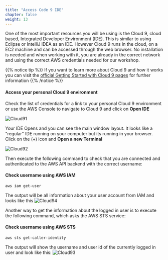 ```yaml
---
title: "Access Code 9 IDE"
chapter: false
weight: 13
---
```


One of the most important resources you will be using is the Cloud 9, cloud based, Integrated Developer Environment (IDE). This is similar to using Eclipse or IntelliJ IDEA as an IDE. However Cloud 9 runs in the cloud, on a EC2 machine and can be accessed through the web browser.
No installation is needed and when working with it, you are already in the correct network and using the correct AWS credentials needed for our workshop. 

{{% notice tip %}}
If you want to learn more about Cloud 9 and how it works you can visit the [official Getting Started with Cloud 9 pages](https://console.aws.amazon.com/cloud9/home/product?ad=c&cp=bn&p=c9#) for further information
{{% /notice %}}

#### Access your personal Cloud 9 environment
Check the list of credentials for a link to your personal Cloud 9 environment or use the AWS Console to navigate to Cloud 9 and click on **Open IDE** 

![Cloud91](/images/mfe/cloud9_1.jpg)

Your IDE Opens and you can see the main window layout. It looks like a "regular" IDE running on your computer but its running in your browser. Click on the (+) icon and **Open a new Terminal**

![Cloud92](/images/mfe/cloud9_2.jpg)

Then execute the following command to check that you are connected and authenticated to the AWS API backend with the correct username:

#### Check username using AWS IAM
```
aws iam get-user

```
The output will be all information about your user account from IAM and looks like this
![Cloud94](/images/mfe/cloud9_4.jpg)

Another way to get the information about the logged in user is to execute the following command, which asks the AWS STS service:

#### Check username using AWS STS
```
aws sts get-caller-identity

```

The output will show the username and user id of the currently logged in user and look like this:
![Cloud93](/images/mfe/cloud9_3.jpg)


